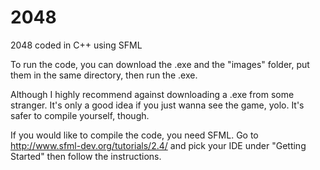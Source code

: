 # 2048

2048 coded in C++ using SFML

To run the code, you can download the .exe <NOT RECOMMENDED> and the "images" folder, put them in the same directory, then run the .exe.

Although I highly recommend against downloading a .exe from some stranger. It's only a good idea if you just wanna see the game, yolo. It's safer to compile yourself, though.

If you would like to compile the code, you need SFML. Go to http://www.sfml-dev.org/tutorials/2.4/ and pick your IDE under "Getting Started" then follow the instructions.
